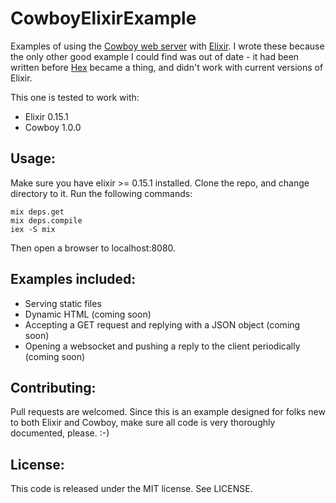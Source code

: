 CowboyElixirExample
===================

Examples of using the [Cowboy web server](http://ninenines.eu/docs/en/cowboy/HEAD/guide/introduction/) with [Elixir](http://elixir-lang.org/).  I wrote these because the only other good example I could find was out of date - it had been written before [Hex](http://hex.pm) became a thing, and didn't work with current versions of Elixir.

This one is tested to work with:
* Elixir 0.15.1
* Cowboy 1.0.0

Usage:
------------------

Make sure you have elixir >= 0.15.1 installed.  Clone the repo, and change directory to it.  Run the following commands:

    mix deps.get
    mix deps.compile
    iex -S mix

Then open a browser to localhost:8080.

Examples included:
------------------

* Serving static files
* Dynamic HTML (coming soon)
* Accepting a GET request and replying with a JSON object  (coming soon)
* Opening a websocket and pushing a reply to the client periodically (coming soon)


Contributing:
-------------

Pull requests are welcomed.  Since this is an example designed for folks new to both Elixir and Cowboy,
make sure all code is very thoroughly documented, please. :-)

License:
--------

This code is released under the MIT license.  See LICENSE.
